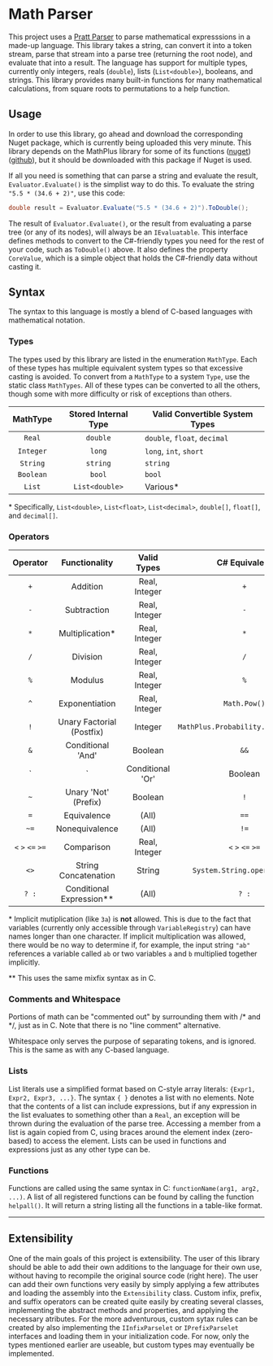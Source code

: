 # Math Parser
This project uses a [Pratt Parser](http://journal.stuffwithstuff.com/2011/03/19/pratt-parsers-expression-parsing-made-easy/) to parse mathematical expresssions in a made-up language. This library takes a string, can convert it into a token stream, parse that stream into a parse tree (returning the root node), and evaluate that into a result. The language has support for multiple types, currently only integers, reals (`double`), lists (`List<double>`), booleans, and strings. This library provides many built-in functions for many mathematical calculations, from square roots to permutations to a help function.

## Usage
In order to use this library, go ahead and download the corresponding Nuget package, which is currently being uploaded this very minute. This library depends on the MathPlus library for some of its functions ([nuget](https://www.nuget.org/packages/MathPlus.Desktop/0.2.0)) ([github](https://github.com/einsteinsci/math-plus)), but it should be downloaded with this package if Nuget is used.

If all you need is something that can parse a string and evaluate the result, `Evaluator.Evaluate()` is the simplist way to do this. To evaluate the string `"5.5 * (34.6 + 2)"`, use this code:
```csharp
double result = Evaluator.Evaluate("5.5 * (34.6 + 2)").ToDouble();
```
The result of `Evaluator.Evaluate()`, or the result from evaluating a parse tree (or any of its nodes), will always be an `IEvaluatable`. This interface defines methods to convert to the C#-friendly types you need for the rest of your code, such as `ToDouble()` above. It also defines the property `CoreValue`, which is a simple object that holds the C#-friendly data without casting it.

## Syntax
The syntax to this language is mostly a blend of C-based languages with mathematical notation.

### Types
The types used by this library are listed in the enumeration `MathType`. Each of these types has multiple equivalent system types so that excessive casting is avoided. To convert from a `MathType` to a system `Type`, use the static class `MathTypes`. All of these types can be converted to all the others, though some with more difficulty or risk of exceptions than others.

| MathType | Stored Internal Type | Valid Convertible System Types |
|:--------:|:--------------------:| ----------------------- |
| `Real` | `double` | `double`, `float`, `decimal` |
| `Integer` | `long` | `long`, `int`, `short` |
| `String` | `string` | `string` |
| `Boolean` | `bool` | `bool` |
| `List` | `List<double>` | Various* |
\* Specifically, `List<double>`, `List<float>`, `List<decimal>`, `double[]`, `float[]`, and `decimal[]`.

### Operators
| Operator | Functionality | Valid Types | C# Equivalent |
|:--------:|:-------------:|:-----------:|:-------------:|
| `+` | Addition | Real, Integer | `+` |
| `-` | Subtraction | Real, Integer | `-` |
| `*` | Multiplication* | Real, Integer | `*` |
| `/` | Division | Real, Integer | `/` |
| `%` | Modulus | Real, Integer | `%` |
| `^` | Exponentiation | Real, Integer | `Math.Pow()` |
| `!` | Unary Factorial (Postfix) | Integer | `MathPlus.Probability.Factorial()` |
| `&` | Conditional 'And' | Boolean | `&&` |
| `|` | Conditional 'Or' | Boolean | `||` |
| `~` | Unary 'Not' (Prefix) | Boolean | `!` |
| `=` | Equivalence | (All) | `==` |
| `~=` | Nonequivalence | (All) | `!=` |
| `<` `>` `<=` `>=` | Comparison | Real, Integer | `<` `>` `<=` `>=` |
| `<>` | String Concatenation | String | `System.String.operator+()` |
| `? :` | Conditional Expression** | (All) | `? :` |
\* Implicit mutiplication (like `3a`) is **not** allowed. This is due to the fact that variables (currently only accessible through `VariableRegistry`) can have names longer than one character. If implicit multiplication was allowed, there would be no way to determine if, for example, the input string `"ab"` references a variable called `ab` or two variables `a` and `b` multiplied together implicitly.

\** This uses the same mixfix syntax as in C.

### Comments and Whitespace
Portions of math can be "commented out" by surrounding them with /* and */, just as in C. Note that there is no "line comment" alternative.

Whitespace only serves the purpose of separating tokens, and is ignored. This is the same as with any C-based language.

### Lists
List literals use a simplified format based on C-style array literals: `{Expr1, Expr2, Expr3, ...}`. The syntax `{ }` denotes a list with no elements. Note that the contents of a list can include expressions, but if any expression in the list evaluates to something other than a `Real`, an exception will be thrown during the evaluation of the parse tree. Accessing a member from a list is again copied from C, using braces around the element index (zero-based) to access the element. Lists can be used in functions and expressions just as any other type can be.

### Functions
Functions are called using the same syntax in C: `functionName(arg1, arg2, ...)`. A list of all registered functions can be found by calling the function `helpall()`. It will return a string listing all the functions in a table-like format.

---

## Extensibility
One of the main goals of this project is extensibility. The user of this library should be able to add their own additions to the language for their own use, without having to recompile the original source code (right here). The user can add their own functions very easily by simply applying a few attributes and loading the assembly into the `Extensibility` class. Custom infix, prefix, and suffix operators can be created quite easily by creating several classes, implementing the abstract methods and properties, and applying the necessary atributes. For the more adventurous, custom sytax rules can be created by also implementing the `IInfixParselet` or `IPrefixParselet` interfaces and loading them in your initialization code. For now, only the types mentioned earlier are useable, but custom types may eventually be implemented.


